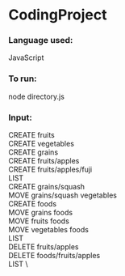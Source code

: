 # CodingProject

### Language used:

JavaScript

### To run:

node directory.js

### Input:

CREATE fruits \
CREATE vegetables \
CREATE grains \
CREATE fruits/apples \
CREATE fruits/apples/fuji \
LIST \
CREATE grains/squash \
MOVE grains/squash vegetables \
CREATE foods \
MOVE grains foods \
MOVE fruits foods \
MOVE vegetables foods \
LIST \
DELETE fruits/apples \
DELETE foods/fruits/apples \
LIST \
